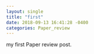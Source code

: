 ```yaml
---
layout: single
title: "first"
date: 2018-09-13 16:41:28 -0400
categories: Paper_review
---
```


my first Paper review post.
